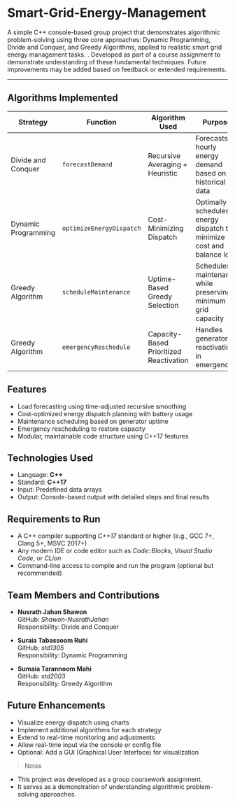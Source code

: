 # Smart-Grid-Energy-Management
A simple C++ console-based group project that demonstrates algorithmic problem-solving using three core approaches: Dynamic Programming, Divide and Conquer, and Greedy Algorithms, applied to realistic smart grid energy management tasks.
. Developed as part of a course assignment to demonstrate understanding of these fundamental techniques. Future improvements may be added based on feedback or extended requirements.

---

## Algorithms Implemented

| Strategy              | Function              | Algorithm Used                      | Purpose                                                                 |
|-----------------------|-----------------------|--------------------------------------|-------------------------------------------------------------------------|
| Divide and Conquer    | `forecastDemand`      | Recursive Averaging + Heuristic      | Forecasts hourly energy demand based on historical data                |
| Dynamic Programming   | `optimizeEnergyDispatch` | Cost-Minimizing Dispatch             | Optimally schedules energy dispatch to minimize cost and balance load  |
| Greedy Algorithm      | `scheduleMaintenance` | Uptime-Based Greedy Selection        | Schedules maintenance while preserving minimum grid capacity           |
| Greedy Algorithm      | `emergencyReschedule` | Capacity-Based Prioritized Reactivation | Handles generator reactivation in emergencies                      |


## Features

- Load forecasting using time-adjusted recursive smoothing
- Cost-optimized energy dispatch planning with battery usage
- Maintenance scheduling based on generator uptime
- Emergency rescheduling to restore capacity
- Modular, maintainable code structure using C++17 features


## Technologies Used

- Language: **C++**
- Standard: **C++17**
- Input: Predefined data arrays
- Output: Console-based output with detailed steps and final results


## Requirements to Run

- A C++ compiler supporting *C++17* standard or higher (e.g., GCC 7+, Clang 5+, MSVC 2017+)
- Any modern IDE or code editor such as *Code::Blocks*, *Visual Studio Code*, or *CLion*
- Command-line access to compile and run the program (optional but recommended)

## Team Members and Contributions

- **Nusrath Jahan Shawon**  
  GitHub: *Shawon-NusrathJahan*  
  Responsibility: Divide and Conquer

- **Suraia Tabassoom Ruhi**  
  GitHub: *std1305*  
  Responsibility: Dynamic Programming

- **Sumaia Tarannoom Mahi**  
  GitHub: *std2003*  
  Responsibility: Greedy Algorithm
  

## Future Enhancements

* Visualize energy dispatch using charts
* Implement additional algorithms for each strategy
* Extend to real-time monitoring and adjustments
* Allow real-time input via the console or config file
* Optional: Add a GUI (Graphical User Interface) for visualization

> Notes

* This project was developed as a group coursework assignment.
* It serves as a demonstration of understanding algorithmic problem-solving approaches.
